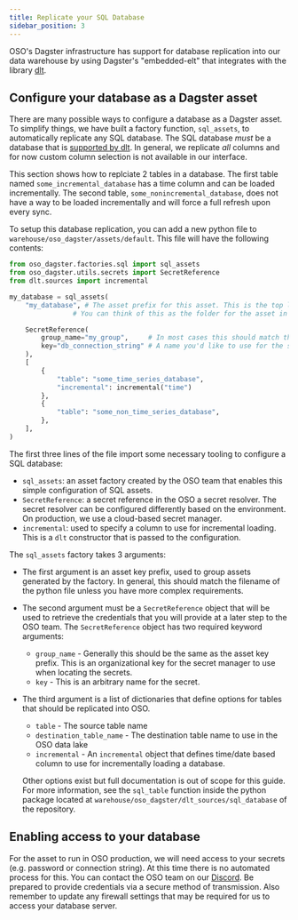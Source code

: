 ```yaml
---
title: Replicate your SQL Database
sidebar_position: 3
---
```


OSO's Dagster infrastructure has support for database replication into our data
warehouse by using Dagster's "embedded-elt" that integrates with the library
[dlt](https://dlthub.com/).

## Configure your database as a Dagster asset

There are many possible ways to configure a database as a Dagster asset.
To simplify things, we have built a factory function, `sql_assets`,
to automatically replicate any SQL database.
The SQL database _must_ be a database that is
[supported by dlt](https://dlthub.com/devel/dlt-ecosystem/verified-sources/sql_database).
In general, we replicate _all_ columns and for now custom column selection is not
available in our interface.

This section shows how to replciate 2 tables in a database.
The first table named `some_incremental_database` has a time column
and can be loaded incrementally.
The second table, `some_nonincremental_database`, does not have a way to be loaded
incrementally and will force a full refresh upon every sync.

To setup this database replication, you can add a new python file to
`warehouse/oso_dagster/assets/default`. This file will have the following contents:

```python
from oso_dagster.factories.sql import sql_assets
from oso_dagster.utils.secrets import SecretReference
from dlt.sources import incremental

my_database = sql_assets(
    "my_database", # The asset prefix for this asset. This is the top level name of the asset.
                # You can think of this as the folder for the asset in the dagster UI

    SecretReference(
        group_name="my_group",     # In most cases this should match the asset prefix
        key="db_connection_string" # A name you'd like to use for the secret.
    ),
    [
        {
            "table": "some_time_series_database",
            "incremental": incremental("time")
        },
        {
            "table": "some_non_time_series_database",
        },
    ],
)
```

The first three lines of the file import some necessary tooling to configure a
SQL database:

- `sql_assets`: an asset factory created by the OSO team
  that enables this simple configuration of SQL assets.
- `SecretReference`: a secret reference in the OSO a secret resolver.
  The secret resolver can be configured differently based on
  the environment. On production, we use a cloud-based secret manager.
- `incremental`: used to specify a column to use for incremental loading.
  This is a `dlt` constructor that is passed to the configuration.

The `sql_assets` factory takes 3 arguments:

- The first argument is an asset key prefix, used to group assets generated
  by the factory. In general, this should match the filename of the python
  file unless you have more complex requirements.
- The second argument must be a `SecretReference` object that will be used to
  retrieve the credentials that you will provide at a later step to the OSO
  team. The `SecretReference` object has two required keyword arguments:

  - `group_name` - Generally this should be the same as the asset key prefix.
    This is an organizational key for the secret manager to use when locating
    the secrets.
  - `key` - This is an arbitrary name for the secret.

- The third argument is a list of dictionaries that define options for tables
  that should be replicated into OSO.

  - `table` - The source table name
  - `destination_table_name` - The destination table name to use in the OSO data lake
  - `incremental` - An `incremental` object that defines time/date based column
    to use for incrementally loading a database.

  Other options exist but full documentation is out of scope for this guide. For
  more information, see the `sql_table` function inside the python package
  located at `warehouse/oso_dagster/dlt_sources/sql_database` of the repository.

## Enabling access to your database

For the asset to run in OSO production, we will need access to
your secrets (e.g. password or connection string).
At this time there is no automated process for this.
You can contact the OSO team on our
[Discord](https://www.opensource.observer/discord).
Be prepared to provide credentials via a secure method of transmission.
Also remember to update any firewall settings that may be required for us
to access your database server.
